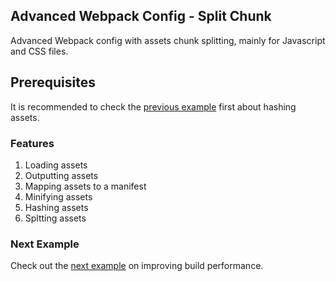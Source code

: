 ## Advanced Webpack Config - Split Chunk
Advanced Webpack config with assets chunk splitting, mainly for Javascript and CSS files.

## Prerequisites
It is recommended to check the [previous example](https://github.com/Imballinst/webpack-incremental-tutorial/tree/master/03-hash) first about hashing assets.

### Features
1. Loading assets
2. Outputting assets
3. Mapping assets to a manifest
4. Minifying assets
5. Hashing assets
6. Spltting assets

### Next Example
Check out the [next example](https://github.com/Imballinst/webpack-incremental-tutorial/tree/master/05-build-cache) on improving build performance.
